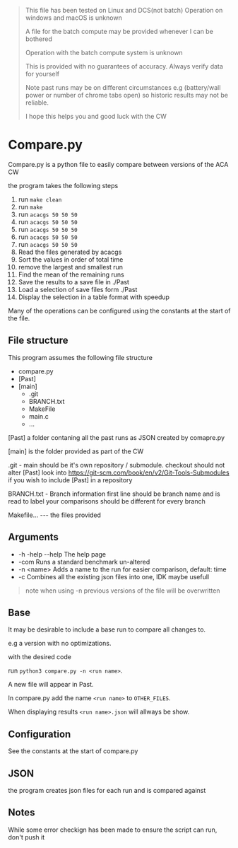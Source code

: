 > This file has been tested on Linux and DCS(not batch)
> Operation on windows and macOS is unknown
>
> A file for the batch compute may be provided whenever I can be bothered
>
> Operation with the batch compute system is unknown
>
> This is provided with no guarantees of accuracy. Always verify data for yourself
> 
> Note past runs may be on different circumstances e.g (battery/wall power or number of chrome tabs open) 
> so historic results may not be reliable.
>
> I hope this helps you and good luck with the CW


# Compare.py

Compare.py is a python file to easily compare between versions of the ACA CW

the program takes the following steps

1. run `make clean`
1. run `make`
1. run `acacgs 50 50 50`
1. run `acacgs 50 50 50`
1. run `acacgs 50 50 50`
1. run `acacgs 50 50 50`
1. run `acacgs 50 50 50`
2. Read the files generated by acacgs
3. Sort the values in order of total time
4. remove the largest and smallest run 
4. Find the mean of the remaining runs
5. Save the results to a save file in ./Past
6. Load a selection of save files form ./Past 
7. Display the selection in a table format with speedup 

Many of the operations can be configured using the constants at the start of the file.

## File structure
This program assumes the following file structure

- compare.py
- [Past]
- [main]
  - .git
  - BRANCH.txt
  - MakeFile
  - main.c
  - ...

[Past] a folder contaning all the past runs as JSON created by comapre.py

[main] is the folder provided as part of the CW

.git - main should be it's own repository / submodule. checkout should not alter [Past] 
look into https://git-scm.com/book/en/v2/Git-Tools-Submodules if you wish to include [Past] in a repository

BRANCH.txt - Branch information first line should be branch name and is read to label your comparisons should be different for every branch

Makefile... --- the files provided


## Arguments
  * -h -help --help The help page
  * -com            Runs a standard benchmark un-altered 
  * -n &lt;name&gt;       Adds a name to the run for easier comparison, default: time
  * -c              Combines all the existing json files into one, IDK maybe usefull

> note when using -n previous versions of the file will be overwritten

## Base
It may be desirable to include a base run to compare all changes to.

e.g a version with no optimizations.

with the desired code

run
`python3 compare.py -n <run name>`.

A new file will appear in Past.

In compare.py add the name `<run name>` to `OTHER_FILES`.

When displaying results `<run name>.json` will allways be show.

## Configuration

See the constants at the start of compare.py

## JSON
the program creates json files for each run and is compared against

## Notes
While some error checkign has been made to ensure the script can run,
don't push it